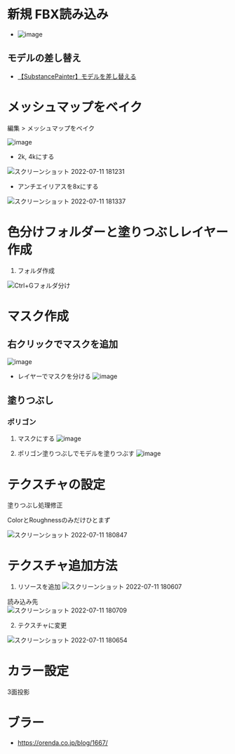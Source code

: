 # 新規 FBX読み込み
- ![image](https://user-images.githubusercontent.com/80798265/178391040-cee661bd-e687-45b2-b4eb-f50ccc8b0b7c.png)

## モデルの差し替え
- [【SubstancePainter】モデルを差し替える](https://summering26.com/substancepainter-mesh-replacement/)

# メッシュマップをベイク
編集 > メッシュマップをベイク

![image](https://user-images.githubusercontent.com/80798265/178239556-d9203d3f-bcf2-4699-963d-687a50adea37.png)
- 2k, 4kにする

![スクリーンショット 2022-07-11 181231](https://user-images.githubusercontent.com/80798265/178239888-9a752994-5a92-4cb4-8efc-d644ccca189c.jpg)
- アンチエイリアスを8xにする

![スクリーンショット 2022-07-11 181337](https://user-images.githubusercontent.com/80798265/178239870-b7ccca59-a13d-4ccd-b99a-e975144f3985.jpg)


#  色分けフォルダーと塗りつぶしレイヤー作成
1. フォルダ作成

![Ctrl+Gフォルダ分け](https://user-images.githubusercontent.com/80798265/178240215-27e65cd7-3ae5-4ff6-a1a6-8bc89182b2b9.jpg)

# マスク作成
## 右クリックでマスクを追加
![image](https://user-images.githubusercontent.com/80798265/178241114-1c6be127-2791-4b9b-9fc3-11e429931da2.png)
- レイヤーでマスクを分ける
![image](https://user-images.githubusercontent.com/80798265/178240157-434d43b0-57ca-4c16-be4f-235e8f1cc530.png)

## 塗りつぶし
### ポリゴン
1. マスクにする
![image](https://user-images.githubusercontent.com/80798265/178387493-fee4f192-11ac-4f4c-846e-74bd0237ab4d.png)

2. ポリゴン塗りつぶしでモデルを塗りつぶす
![image](https://user-images.githubusercontent.com/80798265/178387047-6bc2f32a-4eb1-4cea-aead-b5d2c8be8992.png)


# テクスチャの設定
塗りつぶし処理修正

ColorとRoughnessのみだけひとまず

![スクリーンショット 2022-07-11 180847](https://user-images.githubusercontent.com/80798265/178240324-3e05b899-b74c-4fb2-9cfd-30df509371f0.jpg)

# テクスチャ追加方法
1. リソースを追加
![スクリーンショット 2022-07-11 180607](https://user-images.githubusercontent.com/80798265/178240491-cb47825e-0d1e-4dff-91da-da5872151af8.jpg)

読み込み先  
![スクリーンショット 2022-07-11 180709](https://user-images.githubusercontent.com/80798265/178240582-77fc09d6-167f-41ef-b4c8-be37b3e223f1.jpg)

2. テクスチャに変更
 
![スクリーンショット 2022-07-11 180654](https://user-images.githubusercontent.com/80798265/178240667-73323063-6324-4dd2-b6a6-706def225676.jpg)

# カラー設定
3面投影

# ブラー

- https://orenda.co.jp/blog/1667/
